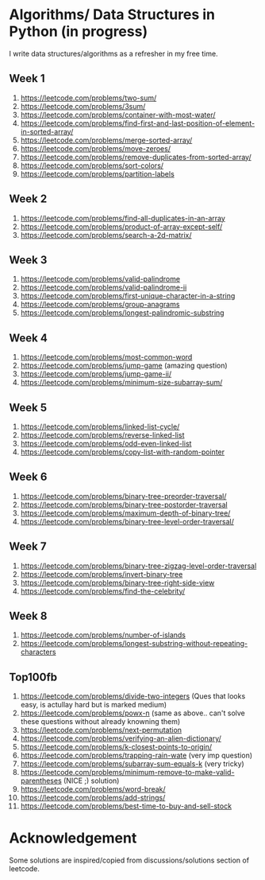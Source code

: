 # Algorithms/ Data Structures in Python (in progress)

I write data structures/algorithms as a refresher in my free time.

## Week 1
1. https://leetcode.com/problems/two-sum/
1. https://leetcode.com/problems/3sum/
1. https://leetcode.com/problems/container-with-most-water/
1. https://leetcode.com/problems/find-first-and-last-position-of-element-in-sorted-array/
1. https://leetcode.com/problems/merge-sorted-array/
1. https://leetcode.com/problems/move-zeroes/
1. https://leetcode.com/problems/remove-duplicates-from-sorted-array/
1. https://leetcode.com/problems/sort-colors/
1. https://leetcode.com/problems/partition-labels

## Week 2
1. https://leetcode.com/problems/find-all-duplicates-in-an-array
1. https://leetcode.com/problems/product-of-array-except-self/
1. https://leetcode.com/problems/search-a-2d-matrix/

## Week 3
1. https://leetcode.com/problems/valid-palindrome
1. https://leetcode.com/problems/valid-palindrome-ii
1. https://leetcode.com/problems/first-unique-character-in-a-string
1. https://leetcode.com/problems/group-anagrams
1. https://leetcode.com/problems/longest-palindromic-substring

## Week 4
1. https://leetcode.com/problems/most-common-word
1. https://leetcode.com/problems/jump-game (amazing question)
1. https://leetcode.com/problems/jump-game-ii/
1. https://leetcode.com/problems/minimum-size-subarray-sum/

## Week 5 
1. https://leetcode.com/problems/linked-list-cycle/
1. https://leetcode.com/problems/reverse-linked-list
1. https://leetcode.com/problems/odd-even-linked-list
1. https://leetcode.com/problems/copy-list-with-random-pointer

## Week 6
1. https://leetcode.com/problems/binary-tree-preorder-traversal/
1. https://leetcode.com/problems/binary-tree-postorder-traversal
1. https://leetcode.com/problems/maximum-depth-of-binary-tree/
1. https://leetcode.com/problems/binary-tree-level-order-traversal/

## Week 7
1. https://leetcode.com/problems/binary-tree-zigzag-level-order-traversal
1. https://leetcode.com/problems/invert-binary-tree
1. https://leetcode.com/problems/binary-tree-right-side-view
1. https://leetcode.com/problems/find-the-celebrity/

## Week 8
1. https://leetcode.com/problems/number-of-islands
1. https://leetcode.com/problems/longest-substring-without-repeating-characters

## Top100fb
1. https://leetcode.com/problems/divide-two-integers (Ques that looks easy, is actullay hard but is marked medium)
1. https://leetcode.com/problems/powx-n (same as above.. can't solve these questions without already knowning them)
1. https://leetcode.com/problems/next-permutation
1. https://leetcode.com/problems/verifying-an-alien-dictionary/
1. https://leetcode.com/problems/k-closest-points-to-origin/
1. https://leetcode.com/problems/trapping-rain-wate (very imp question)
1. https://leetcode.com/problems/subarray-sum-equals-k (very tricky)
1. https://leetcode.com/problems/minimum-remove-to-make-valid-parentheses (NICE ;) solution)
1. https://leetcode.com/problems/word-break/
1. https://leetcode.com/problems/add-strings/
1. https://leetcode.com/problems/best-time-to-buy-and-sell-stock


# Acknowledgement
Some solutions are inspired/copied from discussions/solutions section of leetcode. 

